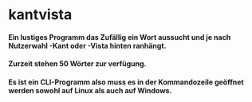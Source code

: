 # kantvista

#### Ein lustiges Programm das Zufällig ein Wort aussucht und je nach Nutzerwahl -Kant oder -Vista hinten ranhängt.

#### Zurzeit stehen 50 Wörter zur verfügung.

#### Es ist ein CLI-Programm also muss es in der Kommandozeile geöffnet werden sowohl auf Linux als auch auf Windows.
